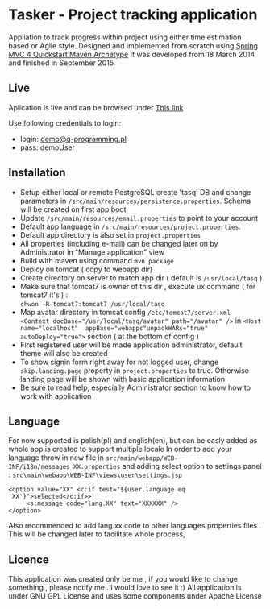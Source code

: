 Tasker - Project tracking application
=========================================
Appliation to track progress within project using either time estimation based or Agile style.
Designed and implemented from scratch using [Spring MVC 4 Quickstart Maven Archetype](https://github.com/q-programming/spring-mvc-quickstart-archetype.git)
It was developed from 18 March 2014 and finished in September 2015.

Live
----
Aplication is live and can be browsed under [This link](http://q-programming.pl/tasq/)

Use following credentials to login:
* login: demo@q-programming.pl
* pass: demoUser

Installation
------------
* Setup either local or remote PostgreSQL create 'tasq' DB and change parameters in 
	`/src/main/resources/persistence.properties`. Schema will be created on first app boot
* Update `/src/main/resources/email.properties` to point to your account
* Default app language in  `/src/main/resources/project.properties`.
* Default app directory is also set in `project.properties`
* All properties (including e-mail) can be changed later on by Administrator in "Manage application" view
* Build with maven using command `mvn package`
* Deploy on tomcat ( copy to webapp dir)
* Create directory on server to match app dir ( default is `/usr/local/tasq` ) 
* Make sure that tomcat7 is owner of this dir , execute ux command ( for tomcat7 it's ) : 
<br>`chwon -R tomcat7:tomcat7 /usr/local/tasq`
* Map avatar directory in tomcat config `/etc/tomcat7/server.xml` 
<br> `<Context docBase="/usr/local/tasq/avatar" path="/avatar" />` in 
`<Host name="localhost"  appBase="webapps"unpackWARs="true" autoDeploy="true">` section ( at the bottom of config )
* First registered user will be made application administrator, default theme will also be created
* To show signin form right away for not logged user, change `skip.landing.page` property in `project.properties` to true. Otherwise landing page will be shown with basic application information
* Be sure to read help, especially Administrator section to know how to work with application 

Language
--------
For now supported is polish(pl) and english(en), but can be easly added as whole app is created to support multiple locale
In order to add your language throw in new file in `src/main/webapp/WEB-INF/i18n/messages_XX.properties`
and adding select option to settings panel : `src\main\webapp\WEB-INF\views\user\settings.jsp`

	<option value="XX" <c:if test="${user.language eq 'XX'}">selected</c:if>>
	     <s:message code="lang.XX" text="XXXXXX" />
	</option>

Also recommended to add lang.xx code to other languages properties files . This will be changed later to facilitate whole process,

Licence
--------
This application was created only be me , if you would like to change something , please notify me . I would love to see it :)
All application is under GNU GPL License and uses some components under Apache License